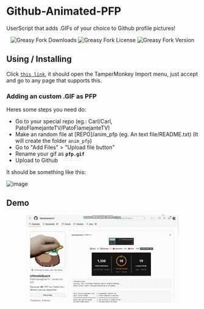 ﻿# Github-Animated-PFP

UserScript that adds .GIFs of your choice to Github profile pictures!

<p align="center">
  <img alt="Greasy Fork Downloads" src="https://img.shields.io/greasyfork/dt/514730-github-animated-profile-picture">
  <img alt="Greasy Fork License" src="https://img.shields.io/greasyfork/l/514730-github-animated-profile-picture">
  <img alt="Greasy Fork Version" src="https://img.shields.io/greasyfork/v/514730-github-animated-profile-picture">
</p>

## Using / Installing

Click [`this link`](https://github.com/PatoFlamejanteTV/Github-Animated-PFP/raw/refs/heads/main/src/main.user.js), it should open the TamperMonkey Import menu, just accept and go to any page that supports this.

### Adding an custom .GIF as PFP

Heres some steps you need do:

- Go to your special repo (eg.: Carl/Carl, PatoFlamejanteTV/PatoFlamejanteTV)
- Make an random file at [REPO]/anim_pfp (eg. An text file/README.txt) (It will create the folder `anim_pfp`)
- Go to "Add Files" > "Upload file button"
- Rename your gif as **`pfp.gif`**
- Upload to Github

It should be something like this:

![image](https://github.com/user-attachments/assets/85e65839-d935-4446-8b6f-c73223b34ceb)


## Demo

<p align="center">
<img src="./.github/screenshots/GIF1.gif">
</p>
